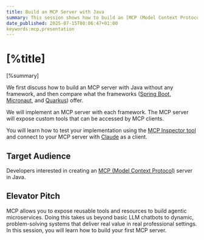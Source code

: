 ```yaml
---
title: Build an MCP Server with Java
summary: This session shows how to build an [MCP (Model Context Protocol)](https://modelcontextprotocol.io) server in Java.
date_published: 2025-07-15T08:06:47+01:00
keywords:mcp,presentation
---
```


# [%title]

[%summary]

We first discuss how to build an MCP server with Java without any framework, and then compare what the frameworks
([Spring Boot](https://spring.io/projects/spring-boot), [Micronaut](https://micronaut.io), and [Quarkus](https://quarkus.io)) offer.

We will implement an MCP server with each framework. The MCP server will expose custom tools that can be accessed by MCP clients.

You will learn how to test your implementation using the [MCP Inspector tool](https://modelcontextprotocol.io/docs/tools/inspector) and connect to your MCP server with [Claude](https://www.anthropic.com/claude) as a client.

## Target Audience

Developers interested in creating an [MCP (Model Context Protocol)](https://modelcontextprotocol.io) server in Java.

## Elevator Pitch

MCP allows you to expose reusable tools and resources to build agentic microservices. Doing this takes us beyond basic LLM chatbots to dynamic, problem-solving systems that deliver real value in real professional settings. In this session, you will learn how to build your first MCP server.
